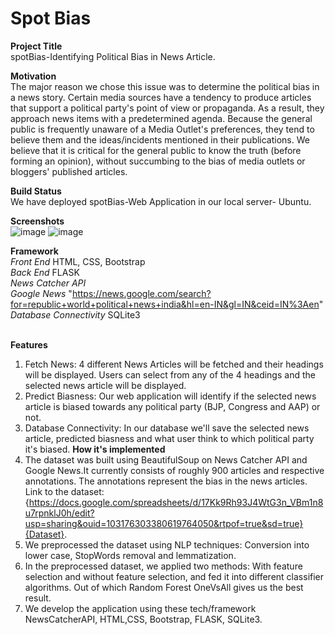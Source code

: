 # Spot Bias

**Project Title**<br>
spotBias-Identifying Political Bias in News Article.<br>

**Motivation**<br>
The major reason we chose this issue was to determine the political bias in a news story. Certain media sources have a tendency to produce articles that support a political party's point of view or propaganda. As a result, they approach news items with a predetermined agenda. Because the general public is frequently unaware of a Media Outlet's preferences, they tend to believe them and the ideas/incidents mentioned in their publications. We believe that it is critical for the general public to know the truth (before forming an opinion), without succumbing to the bias of media outlets or bloggers' published articles.<br>

**Build Status**<br>
We have deployed spotBias-Web Application in our local server- Ubuntu.<br>

**Screenshots**<br>
![image](https://user-images.githubusercontent.com/41499024/163366303-6940e8b7-b589-4cf6-983e-90aab2102cb2.png)
![image](https://user-images.githubusercontent.com/41499024/163365256-199c0f0f-97d4-4140-abb1-b9546c110dfa.png)


**Framework**<br>
*Front End* HTML, CSS, Bootstrap <br>
*Back End* FLASK <br>
*News Catcher API* <br>
*Google News* "https://news.google.com/search?for=republic+world+political+news+india&hl=en-IN&gl=IN&ceid=IN%3Aen"
<br>
*Database Connectivity* SQLite3 <br><br>

**Features**<br>
1. Fetch News: 4 different News Articles will be fetched and their headings will be displayed. Users can select from any of the 4 headings and the selected news article will be displayed.
2. Predict Biasness: Our web application will identify if the selected news article is biased towards any political party (BJP, Congress and AAP) or not.
3. Database Connectivity: In our database we'll save the selected news article, predicted biasness and what user think to which political party it's biased.
**How it's implemented**<br>
1. The dataset was built using BeautifulSoup on News Catcher API and Google News.It currently consists of roughly 900 articles and respective annotations. The annotations represent the bias in the news articles. Link to the dataset:{https://docs.google.com/spreadsheets/d/17Kk9Rh93J4WtG3n_VBm1n8u7rpnklJ0h/edit?usp=sharing&ouid=103176303380619764050&rtpof=true&sd=true}{Dataset}.
2. We preprocessed the dataset using NLP techniques: Conversion into lower case, StopWords removal and lemmatization.
3. In the preprocessed dataset, we applied two methods: With feature selection and without feature selection, and fed it into different classifier algorithms. Out of which Random Forest OneVsAll gives us the best result.
4. We develop the application using these tech/framework NewsCatcherAPI, HTML,CSS, Bootstrap, FLASK, SQLite3.

